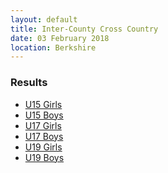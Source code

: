 ```yaml
---
layout: default
title: Inter-County Cross Country
date: 03 February 2018
location: Berkshire
---
```


<div class="panel panel-info">
    <div class="panel-heading">
        <h3 class="panel-title">Results</h3>
    </div>
    <div class="panel-body">
        <ul>
            <li><a href="/files/events/17-18/2017-02-03-inter-county-cross-country/South-East-Schools-Cross-Country-Championships-results-2018-U15-Girls">U15 Girls</a></li>
            <li><a href="/files/events/17-18/2017-02-03-inter-county-cross-country/South-East-Schools-Cross-Country-Championships-results-2018-U15-Boys">U15 Boys</a></li>
            <li><a href="/files/events/17-18/2017-02-03-inter-county-cross-country/South-East-Schools-Cross-Country-Championships-results-2018-U17-Girls">U17 Girls</a></li>
            <li><a href="/files/events/17-18/2017-02-03-inter-county-cross-country/South-East-Schools-Cross-Country-Championships-results-2018-U17-Boys">U17 Boys</a></li>
            <li><a href="/files/events/17-18/2017-02-03-inter-county-cross-country/South-East-Schools-Cross-Country-Championships-results-2018-U19-Girls">U19 Girls</a></li>
            <li><a href="/files/events/17-18/2017-02-03-inter-county-cross-country/South-East-Schools-Cross-Country-Championships-results-2018-U19-Boys">U19 Boys</a></li>
        </ul>
    </div>
</div>